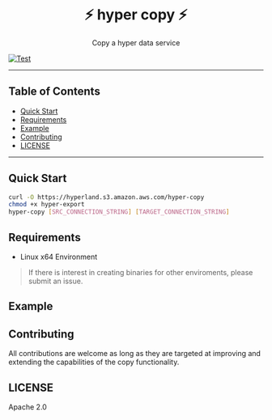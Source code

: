<h1 align="center">⚡️ hyper copy ⚡️</h1>
<p align="center">Copy a hyper data service</p>

<a href="https://github.com/hyper63/copy/actions/workflows/test.yml"><img src="https://github.com/hyper63/copy/actions/workflows/test.yml/badge.svg" alt="Test" /></a>

---

## Table of Contents

- [Quick Start](#quick-start)
- [Requirements](#requirements)
- [Example](#example)
- [Contributing](#contributing)
- [LICENSE](#license)

---

## Quick Start

``` sh
curl -O https://hyperland.s3.amazon.aws.com/hyper-copy
chmod +x hyper-export
hyper-copy [SRC_CONNECTION_STRING] [TARGET_CONNECTION_STRING]
```

## Requirements

* Linux x64 Environment

> If there is interest in creating binaries for other enviroments, please submit an issue.

## Example

## Contributing 

All contributions are welcome as long as they are targeted at improving and extending the capabilities of the copy functionality.

## LICENSE

Apache 2.0